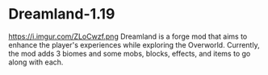 # Dreamland-1.19
https://i.imgur.com/ZLoCwzf.png
 Dreamland is a forge mod that aims to enhance the player's experiences while exploring the Overworld. Currently, the mod adds 3 biomes and some mobs, blocks, effects, and items to go along with each.
